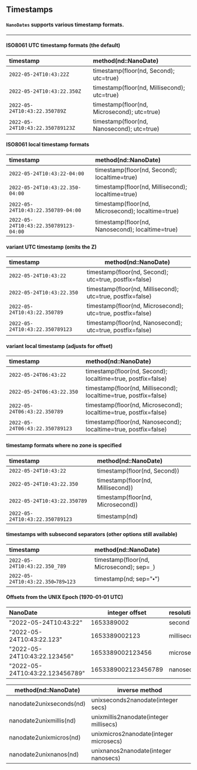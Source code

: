 ## Timestamps

#### `NanoDates` supports various timestamp formats.

----

#### ISO8061 UTC timestamp formats (the default)

|               timestamp                | method(nd::NanoDate)                           |
|:---------------------------------------|:-----------------------------------------------|
| `2022-05-24T10:43:22Z`                 | timestamp(floor(nd, Second); utc=true)         |
| `2022-05-24T10:43:22.350Z`             | timestamp(floor(nd, Millisecond); utc=true)    |
| `2022-05-24T10:43:22.350789Z`          | timestamp(floor(nd, Microsecond); utc=true)    |
| `2022-05-24T10:43:22.350789123Z`       | timestamp(floor(nd, Nanosecond); utc=true)     |

#### ISO8061 local timestamp formats

|               timestamp                | method(nd::NanoDate)                           |
|:---------------------------------------|:-----------------------------------------------|
| `2022-05-24T10:43:22-04:00`            | timestamp(floor(nd, Second); localtime=true)       |
| `2022-05-24T10:43:22.350-04:00`        | timestamp(floor(nd, Millisecond); localtime=true)   |
| `2022-05-24T10:43:22.350789-04:00`     | timestamp(floor(nd, Microsecond); localtime=true)  |
| `2022-05-24T10:43:22.350789123-04:00`  | timestamp(floor(nd, Nanosecond); localtime=true)   |

#### variant UTC timestamp (omits the Z)

|               timestamp                | method(nd::NanoDate)                           |
|:---------------------------------------|-----------------------------------------------|
| `2022-05-24T10:43:22`                 | timestamp(floor(nd, Second); utc=true, postfix=false)         |
| `2022-05-24T10:43:22.350`             | timestamp(floor(nd, Millisecond); utc=true, postfix=false)    |
| `2022-05-24T10:43:22.350789`          | timestamp(floor(nd, Microsecond); utc=true, postfix=false)    |
| `2022-05-24T10:43:22.350789123`       | timestamp(floor(nd, Nanosecond); utc=true, postfix=false)     |

#### variant local timestamp (adjusts for offset)

|               timestamp                | method(nd::NanoDate)                           |
|:---------------------------------------|:-----------------------------------------------|
| `2022-05-24T06:43:22`            | timestamp(floor(nd, Second); localtime=true, postfix=false)       |
| `2022-05-24T06:43:22.350`        | timestamp(floor(nd, Millisecond); localtime=true, postfix=false)   |
| `2022-05-24T06:43:22.350789`     | timestamp(floor(nd, Microsecond); localtime=true, postfix=false)  |
| `2022-05-24T06:43:22.350789123`  | timestamp(floor(nd, Nanosecond); localtime=true, postfix=false)   |


#### timestamp formats where no zone is specified

|               timestamp                |  method(nd::NanoDate)             |
|:---------------------------------------|:----------------------------------|
| `2022-05-24T10:43:22`                  | timestamp(floor(nd, Second))      |
| `2022-05-24T10:43:22.350`              | timestamp(floor(nd, Millisecond)) |
| `2022-05-24T10:43:22.350789`           | timestamp(floor(nd, Microsecond)) |
| `2022-05-24T10:43:22.350789123`        | timestamp(nd)                     |

#### timestamps with subsecond separators (other options still available)
|               timestamp                |  method(nd::NanoDate)             |
|:---------------------------------------|:----------------------------------|
| `2022-05-24T10:43:22.350_789`          | timestamp(floor(nd, Microsecond); sep=`_`) |
| `2022-05-24T10:43:22.350⬩789⬩123`      | timestamp(nd; sep="⬩")                     |

#### Offsets from the UNIX Epoch (1970-01-01 UTC)

|   NanoDate                      | integer offset      | resolution  | method(nd::NanoDate)     |
|:--------------------------------|---------------------|:------------|--------------------------|
| "2022-05-24T10:43:22"           | 1653389002          | second      | nanodate2unixseconds(nd) |
| "2022-05-24T10:43:22.123"       | 1653389002123       | millisecond | nanodate2unixmillis(nd)  |
| "2022-05-24T10:43:22.123456"    | 1653389002123456    | microsecond | nanodate2unixmicros(nd)  |
| "2022-05-24T10:43:22.123456789" | 1653389002123456789 | nanosecond  | nanodate2unixnanos(nd)   |

| method(nd::NanoDate)     | inverse method                          |
|--------------------------|-----------------------------------------|
| nanodate2unixseconds(nd) | unixseconds2nanodate(integer secs)      |
| nanodate2unixmillis(nd)  | unixmillis2nanodate(integer millisecs)  |
| nanodate2unixmicros(nd)  | unixmicros2nanodate(integer microsecs)  |
| nanodate2unixnanos(nd)   | unixnanos2nanodate(integer nanosecs)    |


